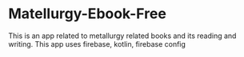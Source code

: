 # Matellurgy-Ebook-Free
This is an app related to metallurgy related books and its reading and writing. This app uses firebase, kotlin, firebase config
